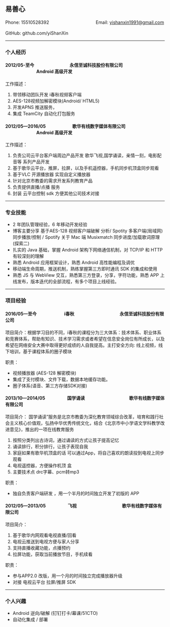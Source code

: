 ## 易善心

Phone: 15510528392　　　　　　　 　　　  Email: yishanxin1991@gmail.com

GitHub: github.com/yiShanXin　　　　　　


---

### 个人经历 

#### 2012/05-至今　　　　　　　　永信至诚科技股份有限公司	　　　　　　　Android 高级开发

工作描述：
   1. 带领移动团队开发 i春秋视频客户端
   2. AES-128视频加解密模块(Android/ HTML5)
   3. 开发APNS 推送服务，
   4. 集成 TeamCity 自动化打包服务

#### 2012/05—2016/05　　　　　　歌华有线数字媒体有限公司	　　　　　　　Android 高级开发

工作描述：
1. 负责公司云平台客户端周边产品开发  歌华飞视,国学诵读，亲情一刻，电影配音等 系列产品开发
2. 基于歌华云平台，推屏，拉屏，以及手机遥控器，手机同步机顶盒同步观看
3. 基于VLC 开源播放器 实现自定义播放器
4. 针对北京市教委的需求开发系列教育产品
5. 负责提供直播/点播 服务
6. 封装 云平台控制 sdk 方便其他公司技术对接



---


### 专业技能

* 2 年团队管理经验，6 年移动开发经验
* 博客主要分享  基于AES-128 视频客户端破解 分析/ Spotity 多客户端(局域网)同步播放/控制 / Spotify 关于 Mac 端 Musixmatch 同步进度/加载歌词原理 (探索二)
* 扎实的 Java 基础，掌握 Android 架构下网络通信机制，对 TCP/IP 和 HTTP 有较深刻的理解
* 熟悉 Android 应用框架设计，熟悉 Android 高性能编程及调优
* 移动端生命周期，推送机制，熟练掌握第三方即时通讯 SDK 的集成和使用
* 熟悉 JS 与 WebView 交互，熟悉第三方登录，分享，字符功能，熟悉 APP 上线发布，版本迭代的全部流程，有多个项目上线经验。

---

### 项目经验

#### 2016/05—至今　　　　　　 i春秋　　　　　　　　　　 永信至诚科技股份有限公司

项目简介：根据学习目的不同，i春秋的课程分为三大体系：技术体系、职业体系和竞赛体系，帮助有知识、技术学习需求或者希望在信息安全岗位有所成长，以及希望在网络安全大赛中取得更好成绩的人自我提高。主打安全方向: 线上视频，线下培训，基于课程体系的圈子模块
     

职责：


* 视频播放器  (AES-128 解密模块)
* 集成了支付模块、文件下载，数据本地缓存功能。
* 圈子体系(语音、第三方存储SDK对接)


#### 2013/10—2014/05　　　　　国学诵读　　　　　　　　　　歌华有线数字媒体有限公司

项目简介：
国学诵读”服务是北京市教委为深化教育领域综合改革，培育和践行社会主义核心价值观，弘扬中华优秀传统文化，结合《北京市中小学语文学科教学改进意见》，推出的一项在线教育服务
1. 按照分类列出古诗词，通过诵读的方式让孩子提高记忆
2. 诵读排行，积分排行，让孩子表现自我
3. 家庭如果有歌华机顶盒的话
可以通过App，将自己喜欢的朗读投到电视上同步观看
4. 电视遥控器，方便操作机顶
盒
5. 主要技术点 drc字幕、pcm转mp3

职责：

* 独自负责客户端研发 ，用一个半月的时间独立开发了初版的 APP


#### 2012/05—2013/05　　　　　飞视　　　　　　　　　　  歌华有线数字媒体有限公司

项目简介：
1. 基于歌华内网观看电视直播/回看
2. 电视云推送到电视方便与家人分享
3. 支持直播收藏功能，点播预约
4. 拉屏功能，获取当前播放节目，手机续看

职责：

* 参与APP2.0 改版，用一个月的时间独立完成播放器升级
* 对接 电视云平台 拉屏/推屏 SDK


---

### 个人兴趣

*  Android 逆向/破解 (钉钉打卡/幕课/51CTO)
*  自动化集成 / 部署 


